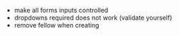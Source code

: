 - make all forms inputs controlled
- dropdowns required does not work (validate yourself)
- remove fellow when creating